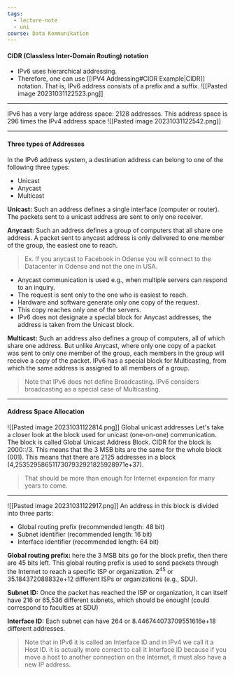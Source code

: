 ```yaml
---
tags:
  - lecture-note
  - uni
course: Data Kommunikation
---
```

#### CIDR (Classless Inter-Domain Routing) notation
* IPv6 uses hierarchical addressing.
* Therefore, one can use [[IPV4 Addressing#CIDR Example|CIDR]] notation. That is, IPv6 address consists of a prefix and a suffix.
![[Pasted image 20231031122523.png]]

***
IPv6 has a very large address space: 2128 addresses. This address space is 296 times the IPv4 address space
![[Pasted image 20231031122542.png]]

***
#### Three types of Addresses
In the IPv6 address system, a destination address can belong to one of the following three types:
* Unicast
* Anycast
* Multicast

**Unicast:** Such an address defines a single interface (computer or router). The packets sent to a unicast address are sent to only one receiver.

**Anycast:** Such an address defines a group of computers that all share one address. A packet sent to anycast address is only delivered to one member of the group, the easiest one to reach.
>Ex. If you anycast to Facebook in Odense you will connect to the Datacenter in Odense and not the one in USA.

* Anycast communication is used e.g., when multiple servers can respond to an inquiry.
* The request is sent only to the one who is easiest to reach.
* Hardware and software generate only one copy of the request.
* This copy reaches only one of the servers.
* IPv6 does not designate a special block for Anycast addresses, the address is taken from the Unicast block.

**Multicast:** Such an address also defines a group of computers, all of which share one address.
But unlike Anycast, where only one copy of a packet was sent to only one member of the group, each members in the group will receive a copy of the packet. IPv6 has a special block for Multicasting, from which the same address is assigned to all members of a group.
>Note that IPv6 does not define Broadcasting. IPv6 considers broadcasting as a special case of Multicasting.

***
#### Address Space Allocation
![[Pasted image 20231031122814.png]]
Global unicast addresses
Let's take a closer look at the block used for unicast (one-on-one) communication. The block is called Global Unicast Address Block. CIDR for the block is 2000::/3. This means that the 3 MSB bits are the same for the whole block (001). This means that there are 2125 addresses in a block (4,2535295865117307932921825928971e+37).
>That should be more than enough for Internet expansion for many years to come.

***
![[Pasted image 20231031122917.png]]
An address in this block is divided into three parts:
* Global routing prefix (recommended length: 48 bit)
* Subnet identifier (recommended length: 16 bit)
* Interface identifier (recommended length: 64 bit)

**Global routing prefix:** here the 3 MSB bits go for the block prefix, then there are 45 bits left.
This global routing prefix is used to send packets through the Internet to reach a specific ISP or organization.
$2^{45}$ or 35.184372088832e+12 different ISPs or organizations (e.g., SDU).

**Subnet ID:** Once the packet has reached the ISP or organization, it can itself have 216 or 65,536 different subnets, which should be enough! (could correspond to faculties at SDU)

**Interface ID:** Each subnet can have 264 or 8.446744073709551616e+18 different addresses.

>Note that in IPv6 it is called an Interface ID and in IPv4 we call it a Host ID. It is actually more correct to call it Interface ID because if you move a host to another connection on the Internet, it must also have a new IP address.

